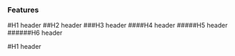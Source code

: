 ### Features
#H1 header
##H2 header
###H3 header
####H4 header
#####H5 header
######H6 header








#H1 header
